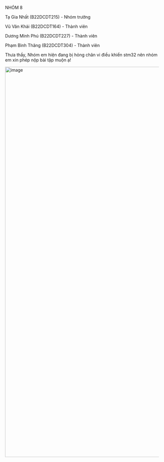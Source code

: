 NHÓM 8 

Tạ Gia Nhất (B22DCDT215) - Nhóm trưởng

Vũ Văn Khải (B22DCDT164) - Thành viên

Dương Minh Phú (B22DCDT227) - Thành viên

Phạm Bình Thăng	(B22DCDT304) - Thành viên

Thưa thầy,
Nhóm em hiện đang bị hỏng chân vi điều khiển stm32 nên nhóm em xin phép nộp bài tập muộn ạ!

<img width="960" height="1280" alt="image" src="https://github.com/user-attachments/assets/abdd5f9a-37dd-4aa4-b052-bbaec8be5f11" />
